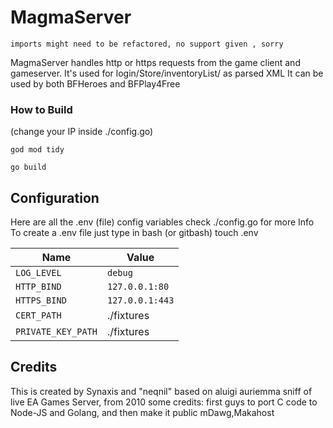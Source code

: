 # MagmaServer
``imports might need to be refactored, no support given , sorry``

MagmaServer handles http or https requests from the game client and gameserver.
It's used for login/Store/inventoryList/ as parsed XML
It can be used by both BFHeroes and BFPlay4Free
### How to Build
(change your IP inside ./config.go)
```
god mod tidy

go build 
```
## Configuration

Here are all the .env (file) config variables
check ./config.go for more Info
To create a .env file just type in bash (or gitbash)
touch .env

| Name               | Value           |
|--------------------|-----------------|
| `LOG_LEVEL`        | `debug`         |
| `HTTP_BIND`        | `127.0.0.1:80`  |//you can use 8080
| `HTTPS_BIND`       | `127.0.0.1:443` |
| `CERT_PATH`        | ./fixtures      |
| `PRIVATE_KEY_PATH` | ./fixtures      |
## Credits
This is created by Synaxis and "neqnil" based on aluigi auriemma sniff of live EA Games Server, from 2010
some credits: first guys to port C code to Node-JS and Golang, and then make it public mDawg,Makahost
